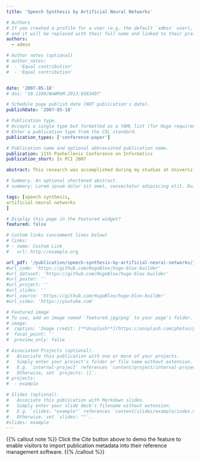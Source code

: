 ```yaml
---
title: 'Speech Synthesis by Artificial Neural Networks'

# Authors
# If you created a profile for a user (e.g. the default `admin` user), write the username (folder name) here
# and it will be replaced with their full name and linked to their profile.
authors:
  - admin

# Author notes (optional)
# author_notes:
#  - 'Equal contribution'
#  - 'Equal contribution'


date: '2007-05-18'
# doi: '10.1109/WoWMoM.2013.6583497'

# Schedule page publish date (NOT publication's date).
publishDate: '2007-05-18'

# Publication type.
# Accepts a single type but formatted as a YAML list (for Hugo requirements).
# Enter a publication type from the CSL standard.
publication_types: ['conference-paper']

# Publication name and optional abbreviated publication name.
publication: 11th Panhellenic Conference on Informatics 
publication_short: In PCI 2007

abstract: This research was accomplished during my studies at University of Sussex under supervision of Dr Si Wu. The whole project was focused on speech synthesis by artificial neural networks. The objective of the whole research is to implement an improvement of the speech synthesis process. A different approach on some speech synthesis procedures was introduced by neural networks. That approach was independent from any language. It was able to learn and follow the rules of the language but it wasn’t based on them. The main difference of this approach compared with the previous ones is that this one produces speech directly. The network will be able to produce directly speech instead of classifying sound segments. A multi layer perceptron with two layers will be designed and trained. The main input of the network was a phoneme paired with a stress value. The whole approach was presented in English language. A text to acoustic English dictionary was used for the transformation of the plain text to a sequence of phonemes. Unfortunately the performance of the network wasn’t the expected one. The network was trained but it was impossible to generalise its performance for bigger vocabulary.

# Summary. An optional shortened abstract.
# summary: Lorem ipsum dolor sit amet, consectetur adipiscing elit. Duis posuere tellus ac convallis placerat. Proin tincidunt magna sed ex sollicitudin condimentum.

tags: [speech synthesis,
artificial neural networks
]

# Display this page in the Featured widget?
featured: false

# Custom links (uncomment lines below)
# links:
# - name: Custom Link
#   url: http://example.org

url_pdf: '/publication/speech-synthesis-by-artificial-neural-networks/journal-article.pdf'
#url_code: 'https://github.com/HugoBlox/hugo-blox-builder'
#url_dataset: 'https://github.com/HugoBlox/hugo-blox-builder'
#url_poster: ''
#url_project: ''
#url_slides: ''
#url_source: 'https://github.com/HugoBlox/hugo-blox-builder'
#url_video: 'https://youtube.com'

# Featured image
# To use, add an image named `featured.jpg/png` to your page's folder.
# image:
#  caption: 'Image credit: [**Unsplash**](https://unsplash.com/photos/pLCdAaMFLTE)'
#  focal_point: ''
#  preview_only: false

# Associated Projects (optional).
#   Associate this publication with one or more of your projects.
#   Simply enter your project's folder or file name without extension.
#   E.g. `internal-project` references `content/project/internal-project/index.md`.
#   Otherwise, set `projects: []`.
# projects:
#  - example

# Slides (optional).
#   Associate this publication with Markdown slides.
#   Simply enter your slide deck's filename without extension.
#   E.g. `slides: "example"` references `content/slides/example/index.md`.
#   Otherwise, set `slides: ""`.
#slides: example
---
```


{{% callout note %}}
Click the _Cite_ button above to demo the feature to enable visitors to import publication metadata into their reference management software.
{{% /callout %}}

